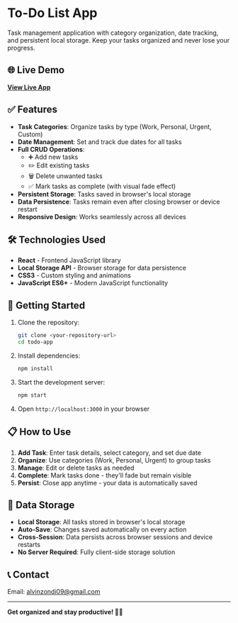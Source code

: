 # To-Do List App

Task management application with category organization, date tracking, and persistent local storage. Keep your tasks organized and never lose your progress.

## 🌐 Live Demo
**[View Live App](https://to-do-swart-beta.vercel.app/)**

## ✅ Features

- **Task Categories**: Organize tasks by type (Work, Personal, Urgent, Custom)
- **Date Management**: Set and track due dates for all tasks
- **Full CRUD Operations**: 
  - ➕ Add new tasks
  - ✏️ Edit existing tasks
  - 🗑️ Delete unwanted tasks
  - ✅ Mark tasks as complete (with visual fade effect)
- **Persistent Storage**: Tasks saved in browser's local storage
- **Data Persistence**: Tasks remain even after closing browser or device restart
- **Responsive Design**: Works seamlessly across all devices

## 🛠️ Technologies Used

- **React** - Frontend JavaScript library
- **Local Storage API** - Browser storage for data persistence
- **CSS3** - Custom styling and animations
- **JavaScript ES6+** - Modern JavaScript functionality

## 🚀 Getting Started

1. Clone the repository:
   ```bash
   git clone <your-repository-url>
   cd todo-app
   ```

2. Install dependencies:
   ```bash
   npm install
   ```

3. Start the development server:
   ```bash
   npm start
   ```

4. Open `http://localhost:3000` in your browser

## 📋 How to Use

1. **Add Task**: Enter task details, select category, and set due date
2. **Organize**: Use categories (Work, Personal, Urgent) to group tasks
3. **Manage**: Edit or delete tasks as needed
4. **Complete**: Mark tasks done - they'll fade but remain visible
5. **Persist**: Close app anytime - your data is automatically saved

## 💾 Data Storage

- **Local Storage**: All tasks stored in browser's local storage
- **Auto-Save**: Changes saved automatically on every action
- **Cross-Session**: Data persists across browser sessions and device restarts
- **No Server Required**: Fully client-side storage solution



## 📞 Contact

Email: alvinzondi09@gmail.com

---

**Get organized and stay productive! 📝✨**
